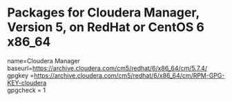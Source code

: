 # Packages for Cloudera Manager, Version 5, on RedHat or CentOS 6 x86_64           	  
name=Cloudera Manager
baseurl=https://archive.cloudera.com/cm5/redhat/6/x86_64/cm/5.7.4/
gpgkey =https://archive.cloudera.com/cm5/redhat/6/x86_64/cm/RPM-GPG-KEY-cloudera    
gpgcheck = 1